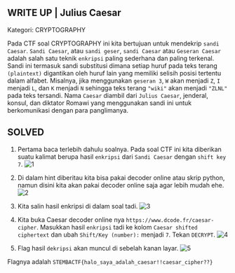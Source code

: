WRITE UP | Julius Caesar
-------------------------------------
Kategori: CRYPTOGRAPHY

Pada CTF soal CRYPTOGRAPHY ini kita bertujuan untuk mendekrip `sandi Caesar`. `Sandi Caesar`, atau `sandi geser`, `sandi Caesar` atau `Geseran Caesar` adalah salah satu teknik `enkripsi` paling sederhana dan paling terkenal. Sandi ini termasuk sandi substitusi dimana setiap huruf pada teks terang `(plaintext)` digantikan oleh huruf lain yang memiliki selisih posisi tertentu dalam alfabet. Misalnya, jika menggunakan `geseran 3`, `W` akan menjadi `Z`, `I` menjadi `L`, dan `K` menjadi `N` sehingga teks terang `"wiki"` akan menjadi `"ZLNL"` pada teks tersandi. Nama `Caesar` diambil dari `Julius Caesar`, jenderal, konsul, dan diktator Romawi yang menggunakan sandi ini untuk berkomunikasi dengan para panglimanya.

SOLVED
------------------------------
1. Pertama baca terlebih dahulu soalnya. Pada soal CTF ini kita diberikan suatu kalimat berupa hasil `enkripsi` dari `Sandi Caesar` dengan `shift key 7`. 
![1](https://user-images.githubusercontent.com/113501500/213875560-9a307314-e58d-43b3-947e-465f72c212c7.png)

2. Di dalam hint diberitau kita bisa pakai decoder online atau skrip python, namun disini kita akan pakai decoder online saja agar lebih mudah ehe.
![2](https://user-images.githubusercontent.com/113501500/213875565-7994d19e-87a0-4709-81f8-c1997041e714.png)

3. Kita salin hasil enkripsi di dalam soal tadi.
![3](https://user-images.githubusercontent.com/113501500/213875566-abef9093-666e-43fd-ad07-f5c4035f06c1.png)

4. Kita buka Caesar decoder online nya `https://www.dcode.fr/caesar-cipher`. Masukkan hasil `enkripsi` tadi ke kolom `Caesar shifted ciphertext` dan ubah `Shift/Key (number):` menjadi `7`. Tekan `DECRYPT`.
![4](https://user-images.githubusercontent.com/113501500/213875571-5ef7dc11-7cf0-4590-9e0b-380730a959a0.png)

5. Flag hasil `dekripsi` akan muncul di sebelah kanan layar.
![5](https://user-images.githubusercontent.com/113501500/213875579-95b05018-4f02-47db-95bd-4183c5935d68.png)

Flagnya adalah `STEMBACTF{halo_saya_adalah_caesar!!caesar_cipher??}`
